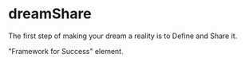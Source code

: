 dreamShare
==========

The first step of making your dream a reality is to Define and Share it.

"Framework for Success" element.
